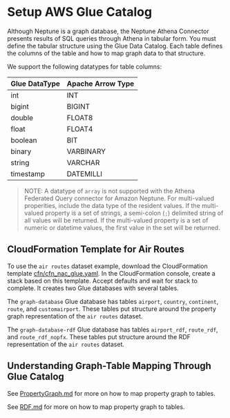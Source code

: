 # Setup AWS Glue Catalog

Although Neptune is a graph database, the Neptune Athena Connector presents results of SQL queries through Athena in tabular form. You must define the tabular structure using the Glue Data Catalog. Each table defines the columns of the table and how to map graph data to that structure.

We support the following datatypes for table columns:
        
|Glue DataType|Apache Arrow Type|
|-------------|-----------------|
|int|INT|
|bigint|BIGINT|
|double|FLOAT8|
|float|FLOAT4|
|boolean|BIT|
|binary|VARBINARY|
|string|VARCHAR|
|timestamp|DATEMILLI|

> NOTE: A datatype of `array` is not supported with the Athena Federated Query connector for Amazon Neptune.  For multi-valued properities, include the data type of the resident values.  If the multi-valued property is a set of strings, a semi-colon (`;`) delimited string of all values will be returned.  If the multi-valued property is a set of numeric or datetime values, the first value in the set will be returned.

## CloudFormation Template for Air Routes

To use the `air routes` dataset example, download the CloudFormation template [cfn/cfn_nac_glue.yaml](cfn/cfn_nac_glue.yaml). In the CloudFormation console, create a stack based on this template. Accept defaults and wait for stack to complete. It creates two Glue databases with several tables. 

The `graph-database` Glue database has tables `airport`, `country`, `continent`, `route`, and `customairport`. These tables put structure around the property graph representation of the `air routes` dataset.

The `graph-database-rdf` Glue database has tables `airport_rdf`, `route_rdf`, and `route_rdf_nopfx`. These tables put structure around the RDF representation of the `air routes` dataset.

## Understanding Graph-Table Mapping Through Glue Catalog

See [PropertyGraph.md](PropertyGraph.md) for more on how to map property graph to tables.

See [RDF.md](RDF.md) for more on how to map property graph to tables.

